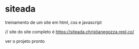 # siteada
treinamento de um site em html, css e javascript 


// site  do site completo é  https://siteada.christianegozza.repl.co/

ver o projeto pronto 




